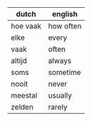 | dutch    | english   |
|----------|-----------|
| hoe vaak | how often |
| elke     | every     |
| vaak     | often     |
| altijd   | always    |
| soms     | sometime  |
| nooit    | never     |
| meestal  | usually   |
| zelden   | rarely    |